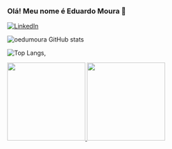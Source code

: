 ### Olá! Meu nome é Eduardo Moura 🤙

[![LinkedIn](https://img.shields.io/badge/LinkedIn-0077B5?style=for-the-badge&logo=linkedin&logoColor=white)](https://www.linkedin.com/in/eduardormoura)

![oedumoura GitHub stats](https://github-readme-stats.vercel.app/api?username=oedumoura&show_icons=true&theme=dracula)

![Top Langs](https://github-readme-stats.vercel.app/api/top-langs/?username=oedumoura&langs_count=8),

<div>
<a href="https://github.com/seu-usuário-aqui">
<img loading="lazy" height="180em" src="https://github-readme-stats.vercel.app/api/top-langs/?username=oedumoura&layout=compact&langs_count=7&theme=dracula"/>
<img loading="lazy" height="180em" src="https://github-readme-stats.vercel.app/api?username=oedumoura&show_icons=true&theme=dracula&include_all_commits=true&count_private=true"/>
</div>

### 
